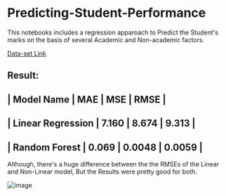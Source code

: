 # Predicting-Student-Performance
This notebooks includes a regression apparoach to Predict the Student's marks on the basis of several Academic and Non-academic factors.

[Data-set Link](https://archive.ics.uci.edu/ml/datasets/Student+Performance)


Result:
--

| Model Name         |  MAE  |  MSE   | RMSE   |
----
|  Linear Regression | 7.160 | 8.674  | 9.313  |
----
| Random Forest      | 0.069 | 0.0048 | 0.0059 |
----

Although, there's a huge difference between the the RMSEs of the Linear and Non-Linear model, But the Results were pretty good for both.

![image](https://user-images.githubusercontent.com/50799215/121343476-5b319c80-c940-11eb-9b84-3cd1bc4f8570.png)



